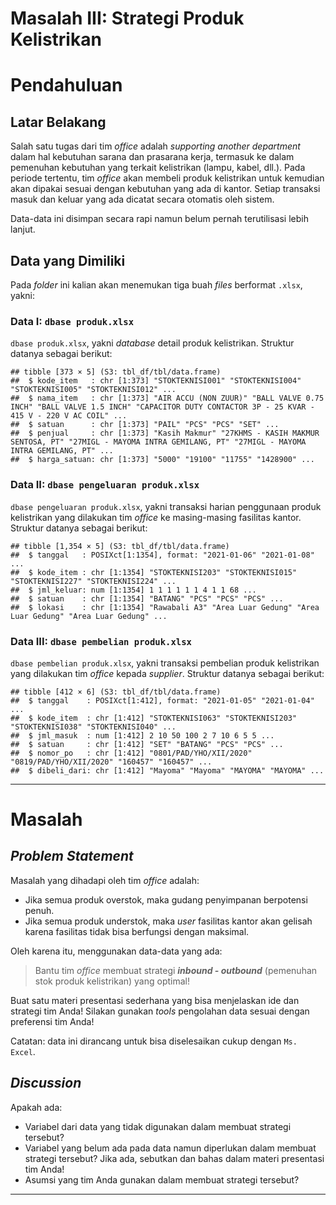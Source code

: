 Masalah III: Strategi Produk Kelistrikan
================

# Pendahuluan

## Latar Belakang

Salah satu tugas dari tim *office* adalah *supporting another
department* dalam hal kebutuhan sarana dan prasarana kerja, termasuk ke
dalam pemenuhan kebutuhan yang terkait kelistrikan (lampu, kabel, dll.).
Pada periode tertentu, tim *office* akan membeli produk kelistrikan
untuk kemudian akan dipakai sesuai dengan kebutuhan yang ada di kantor.
Setiap transaksi masuk dan keluar yang ada dicatat secara otomatis oleh
sistem.

Data-data ini disimpan secara rapi namun belum pernah terutilisasi lebih
lanjut.

## Data yang Dimiliki

Pada *folder* ini kalian akan menemukan tiga buah *files* berformat
`.xlsx`, yakni:

### **Data I**: `dbase produk.xlsx`

`dbase produk.xlsx`, yakni *database* detail produk kelistrikan.
Struktur datanya sebagai berikut:

    ## tibble [373 × 5] (S3: tbl_df/tbl/data.frame)
    ##  $ kode_item   : chr [1:373] "STOKTEKNISI001" "STOKTEKNISI004" "STOKTEKNISI005" "STOKTEKNISI012" ...
    ##  $ nama_item   : chr [1:373] "AIR ACCU (NON ZUUR)" "BALL VALVE 0.75 INCH" "BALL VALVE 1.5 INCH" "CAPACITOR DUTY CONTACTOR 3P - 25 KVAR - 415 V - 220 V AC COIL" ...
    ##  $ satuan      : chr [1:373] "PAIL" "PCS" "PCS" "SET" ...
    ##  $ penjual     : chr [1:373] "Kasih Makmur" "27KHMS - KASIH MAKMUR SENTOSA, PT" "27MIGL - MAYOMA INTRA GEMILANG, PT" "27MIGL - MAYOMA INTRA GEMILANG, PT" ...
    ##  $ harga_satuan: chr [1:373] "5000" "19100" "11755" "1428900" ...

### **Data II**: `dbase pengeluaran produk.xlsx`

`dbase pengeluaran produk.xlsx`, yakni transaksi harian penggunaan
produk kelistrikan yang dilakukan tim *office* ke masing-masing
fasilitas kantor. Struktur datanya sebagai berikut:

    ## tibble [1,354 × 5] (S3: tbl_df/tbl/data.frame)
    ##  $ tanggal   : POSIXct[1:1354], format: "2021-01-06" "2021-01-08" ...
    ##  $ kode_item : chr [1:1354] "STOKTEKNISI203" "STOKTEKNISI015" "STOKTEKNISI227" "STOKTEKNISI224" ...
    ##  $ jml_keluar: num [1:1354] 1 1 1 1 1 1 4 1 1 68 ...
    ##  $ satuan    : chr [1:1354] "BATANG" "PCS" "PCS" "PCS" ...
    ##  $ lokasi    : chr [1:1354] "Rawabali A3" "Area Luar Gedung" "Area Luar Gedung" "Area Luar Gedung" ...

### **Data III**: `dbase pembelian produk.xlsx`

`dbase pembelian produk.xlsx`, yakni transaksi pembelian produk
kelistrikan yang dilakukan tim *office* kepada *supplier*. Struktur
datanya sebagai berikut:

    ## tibble [412 × 6] (S3: tbl_df/tbl/data.frame)
    ##  $ tanggal    : POSIXct[1:412], format: "2021-01-05" "2021-01-04" ...
    ##  $ kode_item  : chr [1:412] "STOKTEKNISI063" "STOKTEKNISI203" "STOKTEKNISI038" "STOKTEKNISI040" ...
    ##  $ jml_masuk  : num [1:412] 2 10 50 100 2 7 10 6 5 5 ...
    ##  $ satuan     : chr [1:412] "SET" "BATANG" "PCS" "PCS" ...
    ##  $ nomor_po   : chr [1:412] "0801/PAD/YHO/XII/2020" "0819/PAD/YHO/XII/2020" "160457" "160457" ...
    ##  $ dibeli_dari: chr [1:412] "Mayoma" "Mayoma" "MAYOMA" "MAYOMA" ...

------------------------------------------------------------------------

# Masalah

## *Problem Statement*

Masalah yang dihadapi oleh tim *office* adalah:

- Jika semua produk overstok, maka gudang penyimpanan berpotensi penuh.
- Jika semua produk understok, maka *user* fasilitas kantor akan gelisah
  karena fasilitas tidak bisa berfungsi dengan maksimal.

Oleh karena itu, menggunakan data-data yang ada:

> Bantu tim *office* membuat strategi ***inbound - outbound***
> (pemenuhan stok produk kelistrikan) yang optimal!

Buat satu materi presentasi sederhana yang bisa menjelaskan ide dan
strategi tim Anda! Silakan gunakan *tools* pengolahan data sesuai dengan
preferensi tim Anda!

Catatan: data ini dirancang untuk bisa diselesaikan cukup dengan
`Ms. Excel`.

## *Discussion*

Apakah ada:

- Variabel dari data yang tidak digunakan dalam membuat strategi
  tersebut?
- Variabel yang belum ada pada data namun diperlukan dalam membuat
  strategi tersebut? Jika ada, sebutkan dan bahas dalam materi
  presentasi tim Anda!
- Asumsi yang tim Anda gunakan dalam membuat strategi tersebut?

------------------------------------------------------------------------
